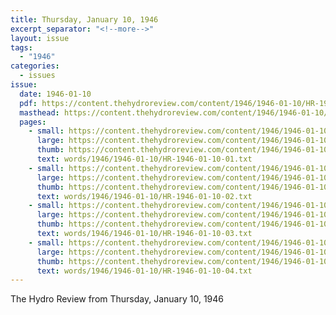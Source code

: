 ```yaml
---
title: Thursday, January 10, 1946
excerpt_separator: "<!--more-->"
layout: issue
tags:
  - "1946"
categories:
  - issues
issue:
  date: 1946-01-10
  pdf: https://content.thehydroreview.com/content/1946/1946-01-10/HR-1946-01-10.pdf
  masthead: https://content.thehydroreview.com/content/1946/1946-01-10/masthead/HR-1946-01-10.jpg
  pages:
    - small: https://content.thehydroreview.com/content/1946/1946-01-10/small/HR-1946-01-10-01.jpg
      large: https://content.thehydroreview.com/content/1946/1946-01-10/large/HR-1946-01-10-01.jpg
      thumb: https://content.thehydroreview.com/content/1946/1946-01-10/thumbnails/HR-1946-01-10-01.jpg
      text: words/1946/1946-01-10/HR-1946-01-10-01.txt
    - small: https://content.thehydroreview.com/content/1946/1946-01-10/small/HR-1946-01-10-02.jpg
      large: https://content.thehydroreview.com/content/1946/1946-01-10/large/HR-1946-01-10-02.jpg
      thumb: https://content.thehydroreview.com/content/1946/1946-01-10/thumbnails/HR-1946-01-10-02.jpg
      text: words/1946/1946-01-10/HR-1946-01-10-02.txt
    - small: https://content.thehydroreview.com/content/1946/1946-01-10/small/HR-1946-01-10-03.jpg
      large: https://content.thehydroreview.com/content/1946/1946-01-10/large/HR-1946-01-10-03.jpg
      thumb: https://content.thehydroreview.com/content/1946/1946-01-10/thumbnails/HR-1946-01-10-03.jpg
      text: words/1946/1946-01-10/HR-1946-01-10-03.txt
    - small: https://content.thehydroreview.com/content/1946/1946-01-10/small/HR-1946-01-10-04.jpg
      large: https://content.thehydroreview.com/content/1946/1946-01-10/large/HR-1946-01-10-04.jpg
      thumb: https://content.thehydroreview.com/content/1946/1946-01-10/thumbnails/HR-1946-01-10-04.jpg
      text: words/1946/1946-01-10/HR-1946-01-10-04.txt
---
```


The Hydro Review from Thursday, January 10, 1946

<!--more-->

